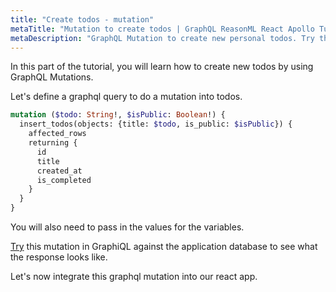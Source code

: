 ```yaml
---
title: "Create todos - mutation"
metaTitle: "Mutation to create todos | GraphQL ReasonML React Apollo Tutorial"
metaDescription: "GraphQL Mutation to create new personal todos. Try the mutation in GraphiQL, passing the Authorization token to get authenticated results."
---
```



In this part of the tutorial, you will learn how to create new todos by using GraphQL Mutations.

Let's define a graphql query to do a mutation into todos.

```graphql
mutation ($todo: String!, $isPublic: Boolean!) {
  insert_todos(objects: {title: $todo, is_public: $isPublic}) {
    affected_rows
    returning {
      id
      title
      created_at
      is_completed
    }
  }
}
```

You will also need to pass in the values for the variables.

[Try](https://hasura.io/learn/graphql/graphiql) this mutation in GraphiQL against the application database to see what the response looks like.

Let's now integrate this graphql mutation into our react app.

